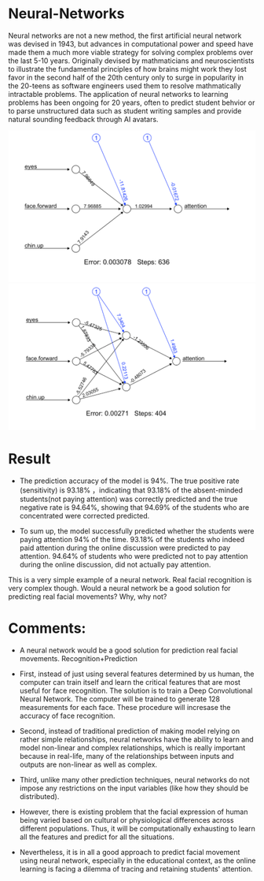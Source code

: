 # Neural-Networks
Neural networks are not a new method, the first artificial neural network was devised in 1943, but advances in computational power and speed have made them a much more viable strategy for solving complex problems over the last 5-10 years. Originally devised by mathmaticians and neuroscientists to illustrate the fundamental principles of how brains might work they lost favor in the second half of the 20th century only to surge in popularity in the 20-teens as software engineers used them to resolve mathmatically intractable problems. The application of neural networks to learning problems has been ongoing for 20 years, often to predict student behvior or to parse unstructured data such as student writing samples and provide natural sounding feedback through AI avatars.


<img src="./h1.png" alt="Editor" width="700">

<img src="./h2.png" alt="Editor" width="700">


# Result

- The prediction accuracy of the model is 94%. The true positive rate (sensitivity) is 93.18% ，indicating that 93.18% of the absent-minded students(not paying attention) was correctly predicted and the true negative rate is 94.64%, showing that 94.69% of the students who are concentrated were corrected predicted.
 
- To sum up, the model successfully predicted whether the students were paying attention 94% of the time. 93.18% of the students who indeed paid attention during the online discussion were predicted to pay attention. 94.64% of students who were predicted not to pay attention during the online discussion, did not actually pay attention.


This is a very simple example of a neural network. Real facial recognition is very complex though. Would a neural network be a good solution for predicting real facial movements? Why, why not? 

 # Comments:
 - A neural network would be a good solution for prediction real facial movements. Recognition+Prediction
 
 - First, instead of just using several features determined by us human, the computer can train itself and learn the critical features that are most useful for face recognition. The solution is to train a Deep Convolutional Neural Network. The computer will be trained to generate 128 measurements for each face. These procedure will incresase the accuracy of face recognition. 
- Second, instead of traditional prediction of making model relying on rather simple relationships, neural networks have the ability to learn and model non-linear and complex relationships, which is really important because in real-life, many of the relationships between inputs and outputs are non-linear as well as complex.
- Third, unlike many other prediction techniques, neural networks do not impose any restrictions on the input variables (like how they should be distributed).
 
- However, there is existing problem that the facial expression of human being varied based on cultural or physiological differences across different populations. Thus, it will be computationally exhausting to learn all the features and predict for all the situations. 
- Nevertheless, it is in all a good approach to predict facial movement using neural network, especially in the educational context, as the online learning is facing a dilemma of tracing and retaining students' attention.
